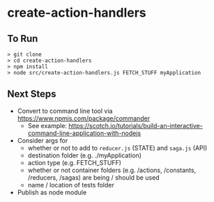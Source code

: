 # create-action-handlers

## To Run
```
> git clone 
> cd create-action-handlers
> npm install
> node src/create-action-handlers.js FETCH_STUFF myApplication
```

## Next Steps
* Convert to command line tool via https://www.npmjs.com/package/commander 
  * See example: https://scotch.io/tutorials/build-an-interactive-command-line-application-with-nodejs
* Consider args for 
  * whether or not to add to `reducer.js` (STATE) and `saga.js` (API)
  * destination folder (e.g. ./myApplication)
  * action type (e.g. FETCH_STUFF)
  * whether or not container folders (e.g. /actions, /constants, /reducers, /sagas) are being / should be used
  * name / location of tests folder
* Publish as node module
